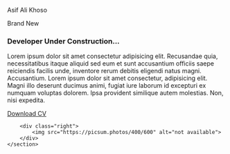 
Asif Ali Khoso
<!DOCTYPE html>
<html lang="en">
<head>
    <meta charset="UTF-8">
    <meta name="viewport" content="width=device-width, initial-scale=1.0">
    <title>Document</title>
    <link rel="stylesheet" href="style.css">
</head>
<body>
    <section class="one">
        <div class="left">
            <div class="circle"></div>
            <p class="brand">Brand New</p>
            <h3>Developer Under Construction...</h3>
            <p>
                Lorem ipsum dolor sit amet consectetur adipisicing elit. Recusandae quia, necessitatibus itaque aliquid sed eum et sunt accusantium officiis saepe reiciendis facilis unde, inventore rerum debitis eligendi natus magni. Accusantium. Lorem ipsum dolor sit amet consectetur, adipisicing elit. Magni illo deserunt ducimus animi, fugiat iure laborum id excepturi ex numquam voluptas dolorem. Ipsa provident similique autem molestias. Non, nisi expedita.
            </p>
            <a href="">Download CV</a>
        </div>

        <div class="right">
            <img src="https://picsum.photos/400/600" alt="not available">
        </div>
    </section>
</body>
</html>
